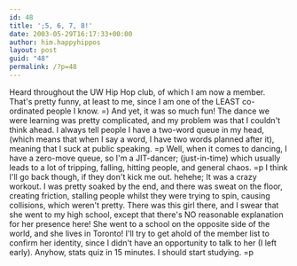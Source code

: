 ```yaml
---
id: 48
title: ';5, 6, 7, 8!'
date: 2003-05-29T16:17:33+00:00
author: him.happyhippos
layout: post
guid: "48"
permalink: /?p=48
---
```

Heard throughout the UW Hip Hop club, of which I am now a member. That's pretty funny, at least to me, since I am one of the LEAST co-ordinated people I know. =) And yet, it was so much fun! The dance we were learning was pretty complicated, and my problem was that I couldn't think ahead. I always tell people I have a two-word queue in my head, (which means that when I say a word, I have two words planned after it), meaning that I suck at public speaking. =p Well, when it comes to dancing, I have a zero-move queue, so I'm a JIT-dancer; (just-in-time) which usually leads to a lot of tripping, falling, hitting people, and general chaos. =p I think I'll go back though, if they don't kick me out. hehehe; It was a crazy workout. I was pretty soaked by the end, and there was sweat on the floor, creating friction, stalling people whilst they were trying to spin, causing collisions, which weren't pretty. There was this girl there, and I swear that she went to my high school, except that there's NO reasonable explanation for her presence here! She went to a school on the opposite side of the world, and she lives in Toronto! I'll try to get ahold of the member list to confirm her identity, since I didn't have an opportunity to talk to her (I left early). Anyhow, stats quiz in 15 minutes. I should start studying. =p